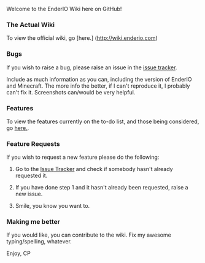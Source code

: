 Welcome to the EnderIO Wiki here on GitHub!

### The Actual Wiki
To view the official wiki, go [here.] (http://wiki.enderio.com)

### Bugs
If you wish to raise a bug, please raise an issue in the [issue tracker](https://github.com/CrazyPants/EnderIO/issues).

Include as much information as you can, including the version of EnderIO and Minecraft. The more info the better, if I can't reproduce it, I probably can't fix it. Screenshots can/would be very helpful.

### Features
To view the features currently on the to-do list, and those being considered, go [here.](https://github.com/CrazyPants/EnderIO/wiki/Planned-Features).

### Feature Requests
If you wish to request a new feature please do the following:

1. Go to the [Issue Tracker](https://github.com/CrazyPants/EnderIO/issues) and check if somebody hasn't already requested it.

2. If you have done step 1 and it hasn't already been requested, raise a new issue.

3. Smile, you know you want to.

### Making me better
If you would like, you can contribute to the wiki. Fix my awesome typing/spelling, whatever.

Enjoy,
CP